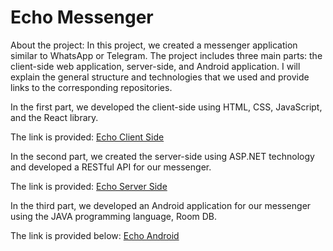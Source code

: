 # Echo Messenger


About the project:
In this project, we created a messenger application similar to WhatsApp or Telegram. The project includes three main parts: the client-side web application, server-side, and Android application. I will explain the general structure and technologies that we used and provide links to the corresponding repositories.

In the first part, we developed the client-side using HTML, CSS, JavaScript, and the React library.

The link is provided:
[Echo Client Side](https://github.com/guretskiysemyon/EchoClientSide.git)

In the second part, we created the server-side using ASP.NET technology and developed a RESTful API for our messenger. 

The link is provided:
[Echo Server Side](https://github.com/guretskiysemyon/EchoServerSide.git)


In the third part, we developed an Android application for our messenger using the JAVA programming language, Room DB. 

The link is provided below:
[Echo Android](https://github.com/guretskiysemyon/EchoAndroid.git)
